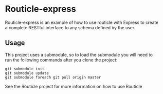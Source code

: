 # Routicle-express
Routicle-express is an example of how to use routicle with Express to create a complete RESTful interface to any schema defined by the user.

## Usage
This project uses a submodule, so to load the submodule you will need to run
the following commands after you clone the project:
```shell
git submodule init
git submodule update
git submodule foreach git pull origin master
```

See the Routicle project for more information on how to use Routicle

